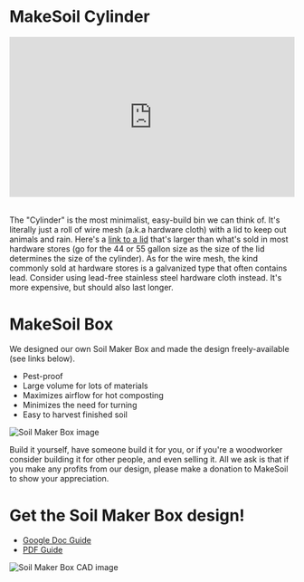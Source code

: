 # MakeSoil Cylinder

<div style="overflow:hidden;padding-bottom:56.25%;position:relative;height:0;">
<iframe style="left:0;top:0;height:100%;width:100%;position:absolute;" width="560" height="315" src="https://www.youtube.com/embed/0iw7Qjg0r6M?rel=0&modestbranding=1" frameborder="0" allow="accelerometer; autoplay; encrypted-media; gyroscope; picture-in-picture" allowfullscreen></iframe>
</div>

<div className="lid-container" style="margin-top:2rem;display:flex;gap:1rem;">
  <div>
    The "Cylinder" is the most minimalist, easy-build bin we can think of. It's literally just a roll of wire mesh (a.k.a hardware cloth) with a lid to keep out animals and rain. Here's a <a href="https://amazon.com/Rubbermaid-Commercial-Products-FG264560GRAY-Heavy-Duty/dp/B005KD0V4C?th=1" target="_blank"> link to a lid</a> that's larger than what's sold in most hardware stores (go for the 44 or 55 gallon size as the size of the lid determines the size of the cylinder). As for the wire mesh, the kind commonly sold at hardware stores is a galvanized type that often contains lead. Consider using lead-free stainless steel hardware cloth instead. It's more expensive, but should also last longer.
  </div>
</div>



# MakeSoil Box

We designed our own Soil Maker Box and  made the design freely-available (see links below).

- Pest-proof
- Large volume for lots of materials
- Maximizes airflow for hot composting
- Minimizes the need for turning
- Easy to harvest finished soil

![Soil Maker Box image](https://raw.githubusercontent.com/MakeSoil/public-pages/master/images/SoilMakerBoxNC.png)

Build it yourself, have someone build it for you, or if you're a woodworker consider building it for other people, and even selling it. All we ask is that if you make any profits from our design, please make a donation to MakeSoil to show your appreciation.

# Get the Soil Maker Box design!
<ul>
  <li><a href="https://docs.google.com/document/d/1o8ayV6HfW81whocVO45VTXVj04JhL7x7xU_PqTRg0is/edit?usp=sharing" target="_blank">Google Doc Guide</a></li>
  <li><a href="https://drive.google.com/file/d/1_h8aL8tHeTcoJb53zwFLGfocAKxzue8J/view?usp=sharing" target="_blank">PDF Guide</a></li>
</ul>

![Soil Maker Box CAD image](https://raw.githubusercontent.com/MakeSoil/public-pages/master/images/ms-soil-maker-box.png)
